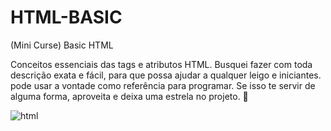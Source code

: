 # HTML-BASIC
(Mini Curse) Basic HTML


Conceitos essenciais das tags e atributos HTML.
Busquei fazer com toda descrição exata e fácil, para que possa ajudar a qualquer leigo e iniciantes. 
pode usar a vontade como referência para programar. 
Se isso te servir de alguma forma, aproveita e deixa uma estrela no projeto. 🙂

![html](https://github.com/won3er/HTML-BASIC/assets/124602111/1d235bc9-92df-4ccd-9ddc-996ede2bdad4)




